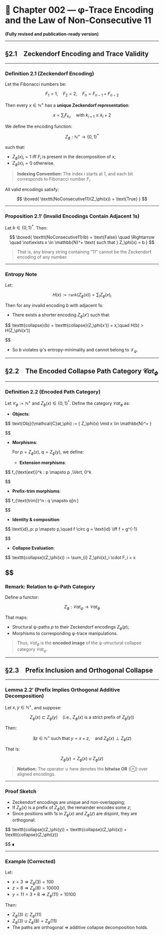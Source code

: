 # 📘 Chapter 002 — φ-Trace Encoding and the Law of Non-Consecutive 11

**(Fully revised and publication-ready version)**

---

## §2.1 Zeckendorf Encoding and Trace Validity

---

### **Definition 2.1 (Zeckendorf Encoding)**

Let the Fibonacci numbers be:

$$
F_1 = 1,\quad F_2 = 2,\quad F_n = F_{n-1} + F_{n-2}
$$

Then every $x \in \mathbb{N}^+$ has a **unique Zeckendorf representation**:

$$
x = \sum_i F_{k_i}, \quad \text{with } k_{i+1} \geq k_i + 2
$$

We define the encoding function:

$$
Z_\phi : \mathbb{N}^+ \rightarrow \{0,1\}^*
$$

such that:

* $Z_\phi(x)_i = 1$ iff $F_i$ is present in the decomposition of x;
* $Z_\phi(x)_i = 0$ otherwise.

> **Indexing Convention:**
> The index $i$ starts at 1, and each bit corresponds to Fibonacci number $F_i$.

All valid encodings satisfy:

$$
\boxed{
\texttt{NoConsecutive11}(Z_\phi(x)) = \text{True}
}
$$

---

### **Proposition 2.1′ (Invalid Encodings Contain Adjacent 1s)**

Let $b \in \{0,1\}^*$. Then:

$$
\boxed{
\texttt{NoConsecutive11}(b) = \text{False}
\quad \Rightarrow \quad
\not\exists x \in \mathbb{N}^+ \text{ such that } Z_\phi(x) = b
}
$$

> That is, any binary string containing “11” cannot be the Zeckendorf encoding of any number.

---

### **Entropy Note**

Let:

$$
H(x) := \texttt{rank}(Z_\phi(x)) = \sum_i Z_\phi(x)_i
$$

Then for any invalid encoding $b$ with adjacent 1s:

* There exists a shorter encoding $Z_\phi(x')$ such that:

  
$$
  \texttt{collapse}(b) = \texttt{collapse}(Z_\phi(x')) = x,\quad H(b) > H(Z_\phi(x'))
  
$$
* So $b$ violates ψ's entropy-minimality and cannot belong to $\mathcal{L}_\psi$.

---

## §2.2 The Encoded Collapse Path Category $\mathcal{C}at_\phi$

---

### **Definition 2.2 (Encoded Path Category)**

Let $\mathcal{C}_\phi := \mathbb{N}^+$ and $Z_\phi(x) \in \{0,1\}^*$.
Define the category $\mathcal{C}at_\phi$ as:

* **Objects**:

  
$$
  \text{Obj}(\mathcal{C}at_\phi) := \{ Z_\phi(x) \mid x \in \mathbb{N}^+ \}
  
$$
* **Morphisms**:

  For $p = Z_\phi(x),\ q = Z_\phi(y)$, we define:

  * **Extension morphisms**:

    
$$
    f_{\text{ext}}^k : p \mapsto p \,\Vert\, 0^k
    
$$
  * **Prefix-trim morphisms**:

    
$$
    f_{\text{trim}}^n : q \mapsto q[n:]
    
$$
  * **Identity & composition**:

    
$$
    \text{id}_p: p \mapsto p,\quad f \circ g = \text{id} \iff f = g^{-1}
    
$$
* **Collapse Evaluation**:

  
$$
  \texttt{collapse}(Z_\phi(x)) := \sum_{i} Z_\phi(x)_i \cdot F_i = x
  
$$
---

### **Remark: Relation to ψ-Path Category**

Define a functor:

$$
Z_\phi : \mathcal{C}at_\psi \longrightarrow \mathcal{C}at_\phi
$$

That maps:

* Structural ψ-paths $p$ to their Zeckendorf encodings $Z_\phi(p)$;
* Morphisms to corresponding φ-trace manipulations.

> Thus, $\mathcal{C}at_\phi$ is the **encoded image** of the ψ-structural collapse category $\mathcal{C}at_\psi$.

---

## §2.3 Prefix Inclusion and Orthogonal Collapse

---

### **Lemma 2.2′ (Prefix Implies Orthogonal Additive Decomposition)**

Let $x, y \in \mathbb{N}^+$, and suppose:

$$
Z_\phi(x) \sqsubset Z_\phi(y)
\quad \text{(i.e., } Z_\phi(x) \text{ is a strict prefix of } Z_\phi(y) \text{)}
$$

Then:

$$
\exists z \in \mathbb{N}^+ \text{ such that } y = x + z,
\quad \text{and } Z_\phi(x) \perp Z_\phi(z)
$$

That is:

$$
Z_\phi(y) = Z_\phi(x) \cup Z_\phi(z)
$$

> **Notation:**
> The operator $\cup$ here denotes the **bitwise OR** (⊕) over aligned encodings.

---

### **Proof Sketch**

* Zeckendorf encodings are unique and non-overlapping;
* If $Z_\phi(x)$ is a prefix of $Z_\phi(y)$, the remainder encodes some $z$;
* Since positions with 1s in $Z_\phi(x)$ and $Z_\phi(z)$ are disjoint, they are orthogonal:

  
$$
  \texttt{collapse}(Z_\phi(y)) = \texttt{collapse}(Z_\phi(x)) + \texttt{collapse}(Z_\phi(z))
  
$$
∎

---

### **Example (Corrected)**

Let:

* $x = 3 \Rightarrow Z_\phi(3) = 100$
* $z = 8 \Rightarrow Z_\phi(8) = 10000$
* $y = 11 = 3 + 8 \Rightarrow Z_\phi(11) = 10100$

Then:

* $Z_\phi(3) \sqsubset Z_\phi(11)$
* $Z_\phi(3) \cup Z_\phi(8) = Z_\phi(11)$
* The paths are orthogonal ⇒ additive collapse decomposition holds.
